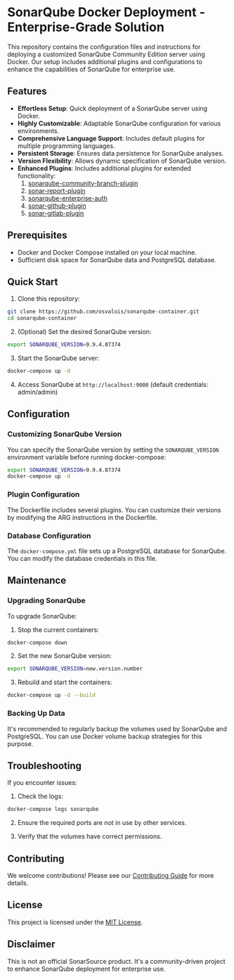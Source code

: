 # SonarQube Docker Deployment - Enterprise-Grade Solution

This repository contains the configuration files and instructions for deploying a customized SonarQube Community Edition server using Docker. Our setup includes additional plugins and configurations to enhance the capabilities of SonarQube for enterprise use.

## Features

- **Effortless Setup**: Quick deployment of a SonarQube server using Docker.
- **Highly Customizable**: Adaptable SonarQube configuration for various environments.
- **Comprehensive Language Support**: Includes default plugins for multiple programming languages.
- **Persistent Storage**: Ensures data persistence for SonarQube analyses.
- **Version Flexibility**: Allows dynamic specification of SonarQube version.
- **Enhanced Plugins**: Includes additional plugins for extended functionality:
  1. [sonarqube-community-branch-plugin](https://github.com/mc1arke/sonarqube-community-branch-plugin)
  2. [sonar-report-plugin](https://github.com/SonarSource/sonar-report)
  3. [sonarqube-enterprise-auth](https://github.com/SonarSource/sonarqube-enterprise-auth)
  4. [sonar-github-plugin](https://github.com/SonarSource/sonar-github)
  5. [sonar-gitlab-plugin](https://github.com/gabrie-allaigre/sonar-gitlab-plugin)

## Prerequisites

- Docker and Docker Compose installed on your local machine.
- Sufficient disk space for SonarQube data and PostgreSQL database.

## Quick Start

1. Clone this repository:
```sh
git clone https://github.com/osvalois/sonarqube-container.git
cd sonarqube-container
```

2. (Optional) Set the desired SonarQube version:
```sh
export SONARQUBE_VERSION=9.9.4.87374
```

3. Start the SonarQube server:
```sh
docker-compose up -d
```

4. Access SonarQube at `http://localhost:9000` (default credentials: admin/admin)

## Configuration

### Customizing SonarQube Version

You can specify the SonarQube version by setting the `SONARQUBE_VERSION` environment variable before running docker-compose:
```sh
export SONARQUBE_VERSION=9.9.4.87374
docker-compose up -d
```
### Plugin Configuration

The Dockerfile includes several plugins. You can customize their versions by modifying the ARG instructions in the Dockerfile.

### Database Configuration

The `docker-compose.yml` file sets up a PostgreSQL database for SonarQube. You can modify the database credentials in this file.

## Maintenance

### Upgrading SonarQube

To upgrade SonarQube:

1. Stop the current containers:
```sh
docker-compose down
```

2. Set the new SonarQube version:
```sh
export SONARQUBE_VERSION=new.version.number
```

3. Rebuild and start the containers:
```sh
docker-compose up -d --build
```

### Backing Up Data

It's recommended to regularly backup the volumes used by SonarQube and PostgreSQL. You can use Docker volume backup strategies for this purpose.

## Troubleshooting

If you encounter issues:

1. Check the logs:
```sh
docker-compose logs sonarqube
```

2. Ensure the required ports are not in use by other services.

3. Verify that the volumes have correct permissions.

## Contributing

We welcome contributions! Please see our [Contributing Guide](CONTRIBUTING.md) for more details.

## License

This project is licensed under the [MIT License](LICENSE).

## Disclaimer

This is not an official SonarSource product. It's a community-driven project to enhance SonarQube deployment for enterprise use.
```